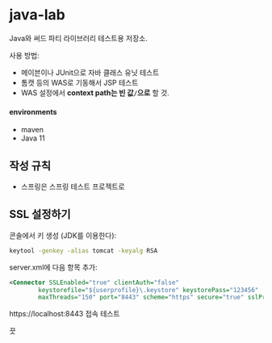 # java-lab

Java와 써드 파티 라이브러리 테스트용 저장소. 

사용 방법:

- 메이븐이나 JUnit으로 자바 클래스 유닛 테스트
- 톰캣 등의 WAS로 기동해서 JSP 테스트
- WAS 설정에서 **context path는 빈 값`/`으로** 할 것.

#### environments

- maven
- Java 11

## 작성 규칙

- 스프링은 스프링 테스트 프로젝트로

## SSL 설정하기

콘솔에서 키 생성 (JDK를 이용한다):

```bash
keytool -genkey -alias tomcat -keyalg RSA
```

server.xml에 다음 항목 추가:

```xml
<Connector SSLEnabled="true" clientAuth="false"
		keystorefile="${userprofile}\.keystore" keystorePass="123456"
		maxThreads="150" port="8443" scheme="https" secure="true" sslProtocol="TLS" />
```

https://localhost:8443 접속 테스트

끗

